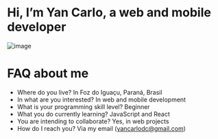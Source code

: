 # Hi, I’m Yan Carlo, a web and mobile developer
![image](https://user-images.githubusercontent.com/40778394/118539312-a8e22d00-b725-11eb-9a48-4d76585fa887.png)
# FAQ about me
- Where do you live? In Foz do Iguaçu, Paraná, Brasil
- In what are you interested? In web and mobile development
- What is your programming skill level? Beginner
- What you do currently learning? JavaScript and React
- You are intending to collaborate? Yes, in web projects
- How do I reach you? Via my email (yancarlodc@gmail.com)
